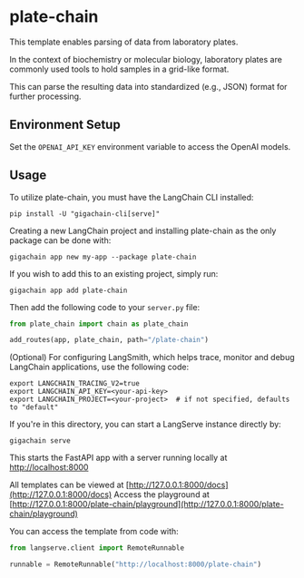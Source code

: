 
# plate-chain

This template enables parsing of data from laboratory plates. 

In the context of biochemistry or molecular biology, laboratory plates are commonly used tools to hold samples in a grid-like format. 

This can parse the resulting data into standardized (e.g., JSON) format for further processing.

## Environment Setup

Set the `OPENAI_API_KEY` environment variable to access the OpenAI models.

## Usage

To utilize plate-chain, you must have the LangChain CLI installed:

```shell
pip install -U "gigachain-cli[serve]"
```

Creating a new LangChain project and installing plate-chain as the only package can be done with:

```shell
gigachain app new my-app --package plate-chain
```

If you wish to add this to an existing project, simply run:

```shell
gigachain app add plate-chain
```

Then add the following code to your `server.py` file:

```python
from plate_chain import chain as plate_chain

add_routes(app, plate_chain, path="/plate-chain")
```

(Optional) For configuring LangSmith, which helps trace, monitor and debug LangChain applications, use the following code:

```shell
export LANGCHAIN_TRACING_V2=true
export LANGCHAIN_API_KEY=<your-api-key>
export LANGCHAIN_PROJECT=<your-project>  # if not specified, defaults to "default"
```

If you're in this directory, you can start a LangServe instance directly by:

```shell
gigachain serve
```

This starts the FastAPI app with a server running locally at 
[http://localhost:8000](http://localhost:8000)

All templates can be viewed at [http://127.0.0.1:8000/docs](http://127.0.0.1:8000/docs)
Access the playground at [http://127.0.0.1:8000/plate-chain/playground](http://127.0.0.1:8000/plate-chain/playground)  

You can access the template from code with:

```python
from langserve.client import RemoteRunnable

runnable = RemoteRunnable("http://localhost:8000/plate-chain")
```